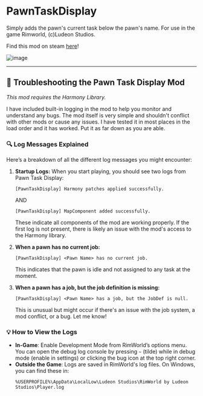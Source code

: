 # PawnTaskDisplay

Simply adds the pawn's current task below the pawn's name. For use in the game Rimworld, (c)Ludeon Studios.

Find this mod on steam [here](https://steamcommunity.com/sharedfiles/filedetails/?id=3335474906)!

![image](https://github.com/user-attachments/assets/48b5c28f-3159-4dff-8f33-7a70976a30bf)

---

## 📝 Troubleshooting the Pawn Task Display Mod

*This mod requires the Harmony Library.* 

I have included built-in logging in the mod to help you monitor and understand any bugs. The mod itself is very simple and shouldn't conflict with other mods or cause any issues. I have tested it in most places in the load order and it has worked. Put it as far down as you are able.

### 🔍 Log Messages Explained
Here’s a breakdown of all the different log messages you might encounter:

1. **Startup Logs:**
   When you start playing, you should see two logs from Pawn Task Display:
   ```
   [PawnTaskDisplay] Harmony patches applied successfully.
   ```
   AND
   ```
   [PawnTaskDisplay] MapComponent added successfully.
   ```
   These indicate all components of the mod are working properly. If the first log is not present, there is likely an issue with the mod's access to the Harmony library.


2. **When a pawn has no current job:**
   ```
   [PawnTaskDisplay] <Pawn Name> has no current job.
   ```
   This indicates that the pawn is idle and not assigned to any task at the moment.

3. **When a pawn has a job, but the job definition is missing:**
   ```
   [PawnTaskDisplay] <Pawn Name> has a job, but the JobDef is null.
   ```
   This is unusual but might occur if there's an issue with the job system, a mod conflict, or a bug. Let me know!

### 💡 How to View the Logs
- **In-Game**: Enable Development Mode from RimWorld’s options menu. You can open the debug log console by pressing `~` (tilde) while in debug mode (enable in settings) or clicking the bug icon at the top right corner.
- **Outside the Game**: Logs are saved in RimWorld's log files. On Windows, you can find these in:
  ```
  %USERPROFILE%\AppData\LocalLow\Ludeon Studios\RimWorld by Ludeon Studios\Player.log
  ```
